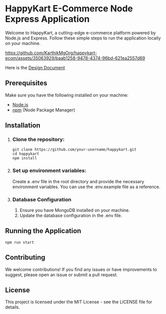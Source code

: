 # HappyKart E-Commerce Node Express Application

Welcome to HappyKart, a cutting-edge e-commerce platform powered by Node.js and Express. Follow these simple steps to run the application locally on your machine.

https://github.com/KarthikMgOrg/happykart-ecom/assets/35063929/baab1258-9478-4374-96bd-621ea2557d69



Here is the [Design Document](https://docs.google.com/document/d/13T2Ht091cAIbXjRhRk0eOGtR7Fdfyk7c5S8DmN3gBFc/edit)

## Prerequisites

Make sure you have the following installed on your machine:

- [Node.js](https://nodejs.org/)
- [npm](https://www.npmjs.com/) (Node Package Manager)

## Installation

1. ### Clone the repository:

   ```
   git clone https://github.com/your-username/happykart.git
   cd happykart
   npm install
   ```
2. ### Set up environment variables:
   Create a .env file in the root directory and provide the necessary environment variables. You can use the .env.example file as a reference.
   
3. ### Database Configuration
   1. Ensure you have MongoDB installed on your machine.
   2. Update the database configuration in the .env file.
      
## Running the Application
```npm run start```

## Contributing
We welcome contributions! If you find any issues or have improvements to suggest, please open an issue or submit a pull request.

## License
This project is licensed under the MIT License - see the LICENSE file for details.
